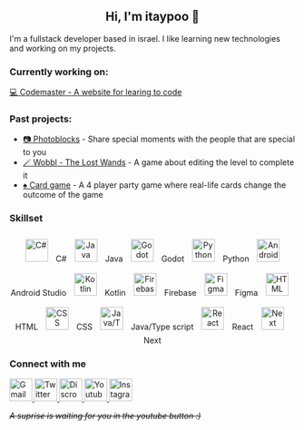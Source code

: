 ## <div align="center"> Hi, I'm itaypoo 👋 </div>


I'm a fullstack developer based in israel. I like learning new technologies and working on my projects.

### Currently working on:
[💻 Codemaster - A website for learing to code](https://github.com/itaypoo/codemaster-learn-to-code)

### Past projects:
- [📷 Photoblocks](https://github.com/itaypoo/photoblocks) - Share special moments with the people that are special to you
- [🪄 Wobbl - The Lost Wands](https://store.steampowered.com/app/1919770/Wobbl__The_Lost_Wands/) - A game about editing the level to complete it
- [♠️ Card game](https://github.com/itaypoo/Card-Game) - A 4 player party game where real-life cards change the outcome of the game

### Skillset
<div align="center">
  
  <img style="margin: 10px" src="https://cdn.jsdelivr.net/npm/@programming-languages-logos/csharp@0.0.0/csharp_256x256.png" alt="C#" height="40" />
  C#
  
  <img style="margin: 10px" src="https://fiverr-res.cloudinary.com/images/q_auto,f_auto/gigs/54151564/original/9383643d4f05ac89f01cdc5c99f00f6af3986738/extract-a-java-    exe-for-you.jpg" alt="Java" height="40" />
  Java
  
  <img style="margin: 10px" src="https://upload.wikimedia.org/wikipedia/commons/thumb/6/6a/Godot_icon.svg/2048px-Godot_icon.svg.png" alt="Godot" height="40" />
  Godot
 
  <img style="margin: 10px" src="https://upload.wikimedia.org/wikipedia/commons/thumb/1/1f/Python_logo_01.svg/800px-Python_logo_01.svg.png" alt="Python" height="40" />
  Python
  
  <img style="margin: 10px" src="https://1.bp.blogspot.com/-LgTa-xDiknI/X4EflN56boI/AAAAAAAAPuk/24YyKnqiGkwRS9-_9suPKkfsAwO4wHYEgCLcBGAsYHQ/s0/image9.png" alt="Android Studio" height="40" />
  Android Studio
  
  <img style="margin: 10px" src="https://logowik.com/content/uploads/images/kotlin-k-letter3343.logowik.com.webp" alt="Kotlin" height="40" />
  Kotlin
  
  <img style="margin: 10px" src="https://firebase.google.com/static/downloads/brand-guidelines/PNG/logo-logomark.png" alt="Firebase" height="40" />
  Firebase
  
  <img style="margin: 10px" src="https://upload.wikimedia.org/wikipedia/commons/a/ad/Figma-1-logo.png" alt="Figma" height="40" />
  Figma
  
  <img style="margin: 10px" src="https://cdn.worldvectorlogo.com/logos/html-1.svg" alt="HTML" height="40" />
  HTML
  
  <img style="margin: 10px" src="https://upload.wikimedia.org/wikipedia/commons/thumb/6/62/CSS3_logo.svg/240px-CSS3_logo.svg.png" alt="CSS" height="40" />
  CSS
  
  <img style="margin: 10px" src="https://nexusjs.org/img/tsjs.png" alt="Java/TypeScript" height="40" />
  Java/Type script
  
  <img style="margin: 10px" src="https://upload.wikimedia.org/wikipedia/commons/thumb/a/a7/React-icon.svg/2300px-React-icon.svg.png" alt="React" height="40" />
  React
  
  <img style="margin: 10px" src="https://cdn.cdnlogo.com/logos/n/80/next-js.svg" alt="Next" height="40" />
  Next
  
  
</div>

### Connect with me
<div>
  <a href="mailto:itayanima@gmail.com">
    <img src="https://static.dezeen.com/uploads/2020/10/gmail-google-logo-rebrand-workspace-design_dezeen_2364_sq.jpg" height="40" alt="Gmail"/>
  </a>

  <a href="https://twitter.com/itaypooDev">
    <img src="https://user-images.githubusercontent.com/87711451/229125738-a7d2ed64-f442-42d3-aa04-f09219c1383b.png" height="40" alt="Twitter"/>
  </a>
  
  <a href="https://gcdnb.pbrd.co/images/AhIxJMBt52oa.png?o=1">
    <img src="https://media.pocketgamer.biz/2021/5/110514/discord-new-logo-2021-r225x225.jpg" height="40" alt="Discrod"/>
  </a>
  
  <a href="https://www.youtube.com/watch?v=dQw4w9WgXcQ">
    <img src="https://upload.wikimedia.org/wikipedia/commons/thumb/7/79/YouTube_social_red_square_%282017%29.svg/2048px-YouTube_social_red_square_%282017%29.svg.png" height="40" alt="Youtube"/>
  </a>
  
  <a href="https://www.instagram.com/itay._vaknin/">
    <img src="https://www.citypng.com/public/uploads/preview/-11590303444ezlkboanlo.png" height="40" alt="Instagram"/>
  </a>
  
</div>

*~~A suprise is waiting for you in the youtube button :)~~*
